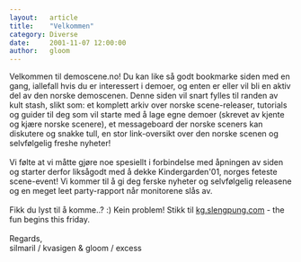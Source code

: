 ```yaml
---
layout:   article
title:    "Velkommen"
category: Diverse
date:     2001-11-07 12:00:00
author:   gloom
---
```

Velkommen til demoscene.no! Du kan like så godt bookmarke siden med en
gang, iallefall hvis du er interessert i demoer, og enten er eller vil
bli en aktiv del av den norske demoscenen. Denne siden vil snart fylles
til randen av kult stash, slikt som: et komplett arkiv over norske
scene-releaser, tutorials og guider til deg som vil starte med å lage
egne demoer (skrevet av kjente og kjære norske scenere), et messageboard
der norske sceners kan diskutere og snakke tull, en stor link-oversikt
over den norske scenen og selvfølgelig freshe nyheter!\
\
Vi følte at vi måtte gjøre noe spesiellt i forbindelse med åpningen av
siden og starter derfor liksågodt med å dekke Kindergarden'01, norges
feteste scene-event! Vi kommer til å gi deg ferske nyheter og
selvfølgelig releasene og en meget leet party-rapport når monitorene
slås av.\
\
Fikk du lyst til å komme..? :) Kein problem! Stikk til
[kg.slengpung.com](http://kg.slengpung.com) - the fun begins
this friday.\
\
Regards,\
silmaril / kvasigen & gloom / excess
